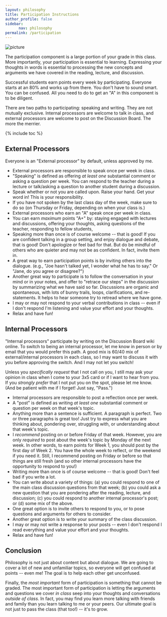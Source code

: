 ```yaml
---
layout: philosophy
title: Participation Instructions
author_profile: false
sidebar: 
      nav: philosophy
permalink: /participation
---
```


![picture](http://img.bhs4.com/04/4/0449a595911cfc5be9a9bf0308310b2aa180a6f4_large.jpg)


The participation component is a large portion of your grade in this class. More importantly, your participation is essential to learning. Expressing your thoughts in words is essential to processing the new concepts and arguments we have covered in the reading, lecture, and discussion.

Successful students earn points every week by participating. Everyone starts at an 80% and works up from there. You don't have to sound smart. You can be confused. All you need to do to get an "A" in this component is to be diligent. 

There are two paths to participating: speaking and writing. They are not mutually exclusive. Internal processors are welcome to talk in class, and external processors are welcome to post on the Discussion Board. The more the merrier.

{% include toc %}


## External Processors

Everyone is an "External processor" by default, unless approved by me. 

- External processors are responsible to speak once per week in class.  
- "Speaking" is defined as offering *at least one* substantial comment or asking a question per week. You can respond to the teacher during a lecture or talk/asking a question to another student during a discussion. 
- Speak whether or not you are called upon. Raise your hand. Get your word in! This is your responsibility.
- If you have not spoken by the last class day of the week, make sure to do so (on Thursday or Friday, depending on when your class is.)
- External processors who earn an "A" speak once per week in class. 
- You can earn *maximum* points "A+" by: staying engaged with lectures and discussions, offering your thoughts, asking questions of the teacher, responding to fellow students, 
- Speaking more than once is of course welcome -- that is good! If you are confident talking in a group setting, and enjoy dialogue and debate, that is good! Don't apologize or feel bad for that. But do be mindful of others who are quieter and may not be as confident. In fact, invite them in.
- A great way to earn participation points is by inviting others into the dialogue. (e.g., "Joe hasn't talked yet, I wonder what he has to say." Or "Jane, do you agree or disagree?")
- Another great way to participate is to follow the conversation in your mind or in your notes, and offer to "retrace our steps" in the discussion by summarizing what we have said so far. Discussions are organic and spontaneous, with lots of bunny trails, loops, clarifications, and re-statements. It helps to hear someone try to retread where we have gone.
- I may or may not respond to your verbal contributions in class -- even if I don't respond I'm listening and value your effort and your thoughts.
- Relax and have fun!


## Internal Processors 

"Internal processors" participate by writing on the Discussion Board wiki online. To switch to being an internal processor, let me know in person or by email that you would prefer this path. A good mix is 60/40 mix of external/internal processors in each class, so I may want to discuss it with you before approving the switch. And I may not let you switch! 

Unless you *specifically request* that I not call on you, I still may ask your opinion in class when I come to your 3x5 card or if I want to hear from you. If you *strongly prefer* that I not put you on the spot, please let me know. (And be patient with me if I forget! Just say, "Pass.")

- Internal processors are responsible to post a reflection once per week.
- A "post" is defined as writing *at least one* substantial comment or question per week on that week's topic. 
- Anything more than a sentence is sufficient. A paragraph is perfect. Two or three paragraphs is great too! Just try to express what you are thinking about, pondering over, struggling with, or understanding about that week's topic. 
- I *recommend* posting on or before Friday of that week. However, you are only *required* to post about the week's topic by Monday of the next week. In other words, to earn points for Week 1, you should post by the first day of Week 2. You have the whole week to reflect, or the weekend if you need it. Still, I recommend posting on Friday or before so that things are still fresh (and so other internal processors have the opportunity to respond to you!)
- Writing more than once is of course welcome -- that is good! Don't feel bad if you write a lot. 
- You can write about a variety of things: (a) you could respond to one of the main class discussion questions from that week; (b) you could ask a new question that you are pondering after the reading, lecture, and discussion; (c) you could respond to another internal processor's post; or (d) some mix of the above.
- One great option is to invite others to respond to you, or to pose questions and arguments for others to consider. 
- Another great option is to write your summary of the class discussion. 
- I may or may not write a response to your posts -- even I don't respond I read everything and value your effort and your thoughts. 
- Relax and have fun! 

## Conclusion

Philosophy is not just about content but about dialogue. We are going to cover a lot of new and unfamiliar topics, so everyone will get confused at points -- even me! The goal is to help each other get unconfused. 

Finally, the *most important* form of participation is something that cannot be graded. The most important form of participation is letting the arguments and questions we cover *in class* seep into your thoughts and conversations *outside of class*. In fact, you may find you learn more talking with friends and family than you learn talking to me or your peers. Our ultimate goal is not just to pass the class (that too!) -- it's to grow. 

